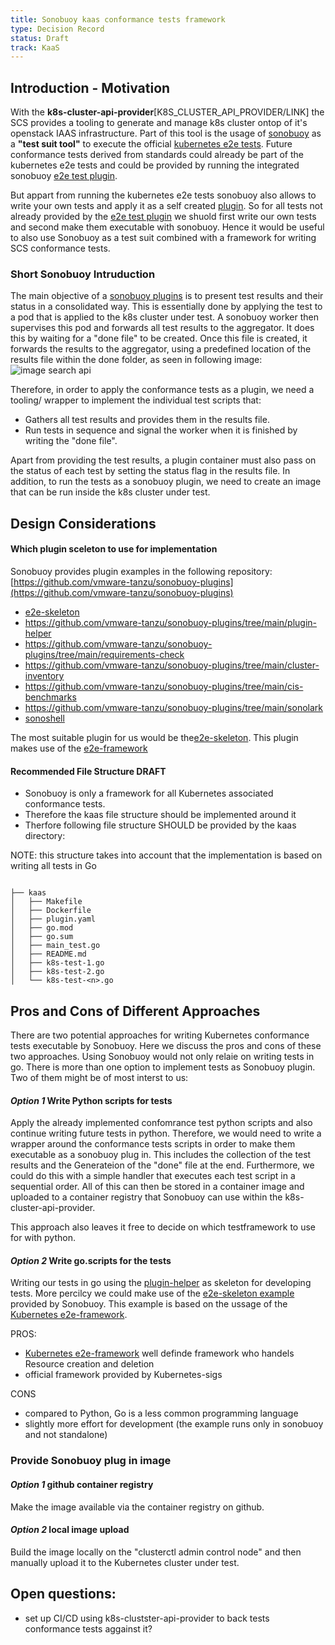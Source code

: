 ```yaml
---
title: Sonobuoy kaas conformance tests framework
type: Decision Record
status: Draft
track: KaaS
---
```



## Introduction - Motivation

With the **k8s-cluster-api-provider**[K8S_CLUSTER_API_PROVIDER/LINK] the SCS provides a tooling to generate and manage k8s cluster ontop of it's openstack IAAS infrastructure.
Part of this tool is the usage of [sonobuoy](https://sonobuoy.io/) as a **"test suit tool"** to execute the official [kubernetes e2e tests](https://github.com/kubernetes/kubernetes/tree/master/test/e2e).
Future conformance tests derived from standards could already be part of the kubernetes e2e tests and could be provided by running the integrated sonobuoy [e2e test plugin](https://sonobuoy.io/docs/main/e2eplugin/).

But appart from running the kubernetes e2e tests sonobuoy also allows to write your own tests and apply it as a self created [plugin](https://sonobuoy.io/docs/v0.57.0/plugins/).
So for all tests not already provided by the [e2e test plugin](https://sonobuoy.io/docs/main/e2eplugin/) we shuold first write our own tests and second make them executable with sonobuoy.
Hence it would be useful to also use Sonobuoy as a test suit combined with a framework for writing SCS conformance tests.

### Short Sonobuoy Intruduction

The main objective of a [sonobuoy plugins](https://sonobuoy.io/docs/v0.56.17/plugins/) is to present test results and their status in a consolidated way.
This is essentially done by applying the test to a pod that is applied to the k8s cluster under test.
A sonobuoy worker then supervises this pod and forwards all test results to the aggregator.
It does this by waiting for a "done file" to be created. Once this file is created, it forwards the results to the aggregator, using a predefined location of the results file within the done folder, as seen in following image:
![image search api](https://sonobuoy.io/img/plugin-contract.png)

Therefore, in order to apply the conformance tests as a plugin, we need a tooling/ wrapper to implement the individual test scripts that:

* Gathers all test results and provides them in the results file.
* Run tests in sequence and signal the worker when it is finished by writing the "done file".

Apart from providing the test results, a plugin container must also pass on the status of each test by setting the status flag in the results file.
In addition, to run the tests as a sonobuoy plugin, we need to create an image that can be run inside the k8s cluster under test.



## Design Considerations

#### Which plugin sceleton to use for implementation

Sonobuoy provides plugin examples in the following repository: [https://github.com/vmware-tanzu/sonobuoy-plugins](https://github.com/vmware-tanzu/sonobuoy-plugins)



- [e2e-skeleton](https://github.com/vmware-tanzu/sonobuoy-plugins/tree/main/examples/e2e-skeleton)
- https://github.com/vmware-tanzu/sonobuoy-plugins/tree/main/plugin-helper
- https://github.com/vmware-tanzu/sonobuoy-plugins/tree/main/requirements-check
- https://github.com/vmware-tanzu/sonobuoy-plugins/tree/main/cluster-inventory
- https://github.com/vmware-tanzu/sonobuoy-plugins/tree/main/cis-benchmarks
- https://github.com/vmware-tanzu/sonobuoy-plugins/tree/main/sonolark
- [sonoshell](https://github.com/vmware-tanzu/sonobuoy-plugins/blob/main/sonoshell)

The most suitable plugin for us would be the[e2e-skeleton](https://github.com/vmware-tanzu/sonobuoy-plugins/tree/main/examples/e2e-skeleton).
This plugin makes use of the [e2e-framework](https://github.com/kubernetes-sigs/e2e-framework)




#### Recommended File Structure DRAFT

- Sonobuoy is only a framework for all Kubernetes associated conformance tests.
- Therefore the kaas file structure should be implemented around it
- Therfore following file structure SHOULD be provided by the kaas directory:


NOTE: this structure takes into account that the implementation is based on writing all tests in Go


```tree

├── kaas
│   ├── Makefile
│   ├── Dockerfile
│   ├── plugin.yaml
│   ├── go.mod
│   ├── go.sum
│   ├── main_test.go
│   ├── README.md
│   ├── k8s-test-1.go
│   ├── k8s-test-2.go
│   └── k8s-test-<n>.go

```


## Pros and Cons of Different Approaches

There are two potential approaches for writing Kubernetes conformance tests executable by Sonobuoy.
Here we discuss the pros and cons of these two approaches.
Using Sonobuoy would not only relaie on writing tests in go.
There is more than one option to implement tests as Sonobuoy plugin.
Two of them might be of most interst to us:


#### _Option 1_ Write Python scripts for tests

Apply the already implemented confomrance test python scripts and also continue
writing future tests in python. Therefore, we would need to write a wrapper
around the conformance tests scripts in order to make them executable as a
sonobuoy plug in. This includes  the collection of the test results and the
Generateion of the "done" file at the end. Furthermore, we could do this with a
simple handler that executes each test script in a sequential order. All of
this can then be stored in a container image and uploaded to a container
registry that Sonobuoy can use within the k8s-cluster-api-provider.

This approach also leaves it free to decide on which testframework to use for with python.


#### _Option 2_ Write go.scripts for the tests

Writing our tests in go using the [plugin-helper](https://github.com/vmware-tanzu/sonobuoy-plugins/tree/main/plugin-helper)
as skeleton for developing tests.
More percilcy we could make use of the [e2e-skeleton example](https://github.com/vmware-tanzu/sonobuoy-plugins/tree/main/examples/e2e-skeleton)
provided by Sonobuoy.
This example is based on the ussage of the [Kubernetes e2e-framework](https://github.com/kubernetes-sigs/e2e-framework).


PROS:
- [Kubernetes e2e-framework](https://github.com/kubernetes-sigs/e2e-framework) well definde framework who handels Resource creation and deletion
- official framework provided by Kubernetes-sigs


CONS

- compared to Python, Go is a less common programming language
- slightly more effort for development (the example runs only in sonobuoy and not standalone)


### Provide Sonobuoy plug in image

#### _Option 1_ github container registry

Make the image available via the container registry on github.

#### _Option 2_ local image upload

Build the image locally on the "clusterctl admin control node" and then manually upload it to the Kubernetes cluster under test.

## Open questions:

* set up CI/CD using k8s-clustster-api-provider to back tests conformance tests aggainst it?






